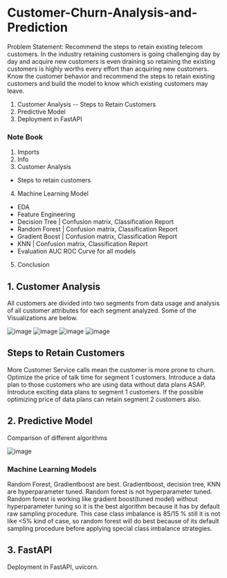 # Customer-Churn-Analysis-and-Prediction
Problem Statement:
Recommend the steps to retain existing telecom customers. In the industry retaining customers is going challenging day by day and acquire new customers is even draining so retaining the existing customers is highly worths every effort than acquiring new customers.
Know the customer behavior and recommend the steps to retain existing customers and build the model to know which existing customers may leave.
1. Customer Analysis -- Steps to Retain Customers
2. Predictive Model
3. Deployment in FastAPI

### Note Book
1. Imports
2. Info
3. Customer Analysis
  * Steps to retain customers
4. Machine Learning Model
  * EDA
  * Feature Engineering
  * Decision Tree | Confusion matrix, Classification Report
  * Random Forest | Confusion matrix, Classification Report
  * Gradient Boost | Confusion matrix, Classification Report
  * KNN | Confusion matrix, Classification Report
  * Evaluation AUC ROC Curve for all models
5. Conclusion

## 1. Customer Analysis
All customers are divided into two segments from data usage and analysis of all customer attributes for each segment analyzed.
Some of the Visualizations are below.

![image](https://user-images.githubusercontent.com/75474944/134847344-ac9847bd-9b15-4c55-bad6-eb5566c4383d.png)
![image](https://user-images.githubusercontent.com/75474944/134847191-22dbd991-06f0-4d62-a91a-2966765bd9bd.png)
![image](https://user-images.githubusercontent.com/75474944/134847242-5811a3be-b7af-4fe7-ab75-5f91d775d9bd.png)
![image](https://user-images.githubusercontent.com/75474944/134847273-d4676d6a-d7ae-4e9d-b247-8ef59c93e4a4.png)

## Steps to Retain Customers
More Customer Service calls mean the customer is more prone to churn.
Optimize the price of talk time for segment 1 customers.
Introduce a data plan to those customers who are using data without data plans ASAP.
Introduce exciting data plans to segment 1 customers.
If the possible optimizing price of data plans can retain segment 2 customers also.

## 2. Predictive Model
Comparison of different algorithms

![image](https://user-images.githubusercontent.com/75474944/134847507-793ebc7d-3c62-4393-b0cf-961e1d0d846f.png)

### Machine Learning Models
Random Forest, Gradientboost are best.
Gradientboost, decision tree, KNN are hyperparameter tuned. Random forest is not hyperparameter tuned.
Random forest is working like gradient boost(tuned model) without hyperparameter tuning so it is the best algorithm because it has by default raw sampling procedure.
This case class imbalance is 85/15 % still it is not like <5% kind of case, so random forest will do best because of its default sampling procedure before applying special class imbalance strategies.

## 3. FastAPI 
Deployment in FastAPI, uvicorn.







